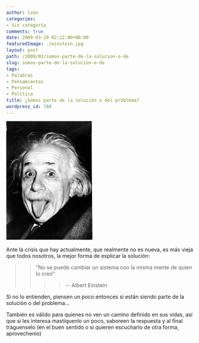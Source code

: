 ```yaml
---
author: ivan
categories:
- Sin categoría
comments: true
date: 2009-03-20 02:12:00+00:00
featuredImage: ./einstein.jpg
layout: post
path: /2009/03/somos-parte-de-la-solucion-o-de
slug: somos-parte-de-la-solucion-o-de
tags:
- Palabras
- Pensamientos
- Personal
- Política
title: ¿Somos parte de la solución o del problema?
wordpress_id: 784
---
```


[![](./einstein.jpg)](https://2.bp.blogspot.com/_T2UWuNJg3dQ/ScK3xflcKTI/AAAAAAAABZw/StisfsXmtfc/s1600-h/einstein.jpg)

Ante la crisis que hay actualmente, que realmente no es nueva, es más vieja que todos nosotros, la mejor forma de explicar la solución:

<blockquote><blockquote>"No se puede cambiar un sistema con la misma mente de quien lo creó"

> > -- Albert Einstein
> >
> > </blockquote>
>
> </blockquote>

Si no lo entienden, piensen un poco entonces si están siendo parte de la solución o del problema...

También es válido para quienes no ven un camino definido en sus vidas, así que si les interesa mastíquenlo un poco, saboreen la respuesta y al final tráguenselo (en el buen sentido o si quieren escucharlo de otra forma, aprovechenlo)
